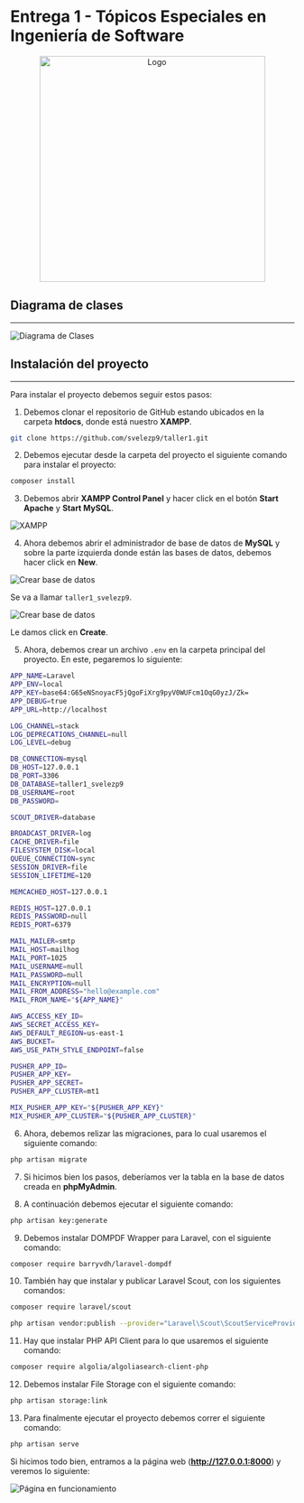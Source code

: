 # Entrega 1 - Tópicos Especiales en Ingeniería de Software

<div style="text-align:center">
    <img src="https://i.imgur.com/qrNCSxg.png" alt="Logo" style="height: 400px; width:400px;" />
</div>

## Diagrama de clases

---

![Diagrama de Clases](https://i.imgur.com/HCXMRgk.jpg)

## Instalación del proyecto

---

Para instalar el proyecto debemos seguir estos pasos:

1. Debemos clonar el repositorio de GitHub estando ubicados en la carpeta **htdocs**, donde está nuestro **XAMPP**.

```sh
git clone https://github.com/svelezp9/taller1.git
```

2. Debemos ejecutar desde la carpeta del proyecto el siguiente comando para instalar el proyecto:

 ```sh
 composer install
 ```

3. Debemos abrir **XAMPP Control Panel** y hacer click en el botón **Start Apache** y **Start MySQL**.

![XAMPP](https://i.imgur.com/IkwqBG5.png)

4. Ahora debemos abrir el administrador de base de datos de **MySQL** y sobre la parte izquierda donde están las bases de datos, debemos hacer click en **New**.

![Crear base de datos](https://i.imgur.com/jBQxtbS.png)

Se va a llamar ``taller1_svelezp9``.

![Crear base de datos](https://i.imgur.com/ODYk7Uz.png)

Le damos click en **Create**.

5. Ahora, debemos crear un archivo ``.env`` en la carpeta principal del proyecto. En este, pegaremos lo siguiente:

```sh
APP_NAME=Laravel
APP_ENV=local
APP_KEY=base64:G65eNSnoyacF5jQgoFiXrg9pyV0WUFcm1OqG0yzJ/Zk=
APP_DEBUG=true
APP_URL=http://localhost

LOG_CHANNEL=stack
LOG_DEPRECATIONS_CHANNEL=null
LOG_LEVEL=debug

DB_CONNECTION=mysql
DB_HOST=127.0.0.1
DB_PORT=3306
DB_DATABASE=taller1_svelezp9
DB_USERNAME=root
DB_PASSWORD=

SCOUT_DRIVER=database

BROADCAST_DRIVER=log
CACHE_DRIVER=file
FILESYSTEM_DISK=local
QUEUE_CONNECTION=sync
SESSION_DRIVER=file
SESSION_LIFETIME=120

MEMCACHED_HOST=127.0.0.1

REDIS_HOST=127.0.0.1
REDIS_PASSWORD=null
REDIS_PORT=6379

MAIL_MAILER=smtp
MAIL_HOST=mailhog
MAIL_PORT=1025
MAIL_USERNAME=null
MAIL_PASSWORD=null
MAIL_ENCRYPTION=null
MAIL_FROM_ADDRESS="hello@example.com"
MAIL_FROM_NAME="${APP_NAME}"

AWS_ACCESS_KEY_ID=
AWS_SECRET_ACCESS_KEY=
AWS_DEFAULT_REGION=us-east-1
AWS_BUCKET=
AWS_USE_PATH_STYLE_ENDPOINT=false

PUSHER_APP_ID=
PUSHER_APP_KEY=
PUSHER_APP_SECRET=
PUSHER_APP_CLUSTER=mt1

MIX_PUSHER_APP_KEY="${PUSHER_APP_KEY}"
MIX_PUSHER_APP_CLUSTER="${PUSHER_APP_CLUSTER}"
```

6. Ahora, debemos relizar las migraciones, para lo cual usaremos el siguiente comando:

```sh
php artisan migrate
```

7. Si hicimos bien los pasos, deberíamos ver la tabla en la base de datos creada en **phpMyAdmin**.

8. A continuación debemos ejecutar el siguiente comando:

```sh
php artisan key:generate
```

9. Debemos instalar DOMPDF Wrapper para Laravel, con el siguiente comando:

```sh
composer require barryvdh/laravel-dompdf
```

10. También hay que instalar y publicar Laravel Scout, con los siguientes comandos:

```sh
composer require laravel/scout
```

```sh
php artisan vendor:publish --provider="Laravel\Scout\ScoutServiceProvider"
```

11. Hay que instalar PHP API Client para lo que usaremos el siguiente comando:

```sh
composer require algolia/algoliasearch-client-php
```

12. Debemos instalar File Storage con el siguiente comando:

```sh
php artisan storage:link
```

13. Para finalmente ejecutar el proyecto debemos correr el siguiente comando:

```sh
php artisan serve
```

Si hicimos todo bien, entramos a la página web (**<http://127.0.0.1:8000>**) y veremos lo siguiente:

![Página en funcionamiento](https://i.imgur.com/w0HKyr4.png)
